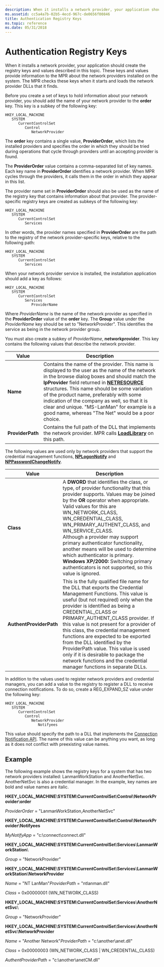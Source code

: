 ```yaml
---
description: When it installs a network provider, your application should create the registry keys and values described in this topic.
ms.assetid: cc5a4a7b-02b5-4ecd-967c-de0656f00846
title: Authentication Registry Keys
ms.topic: reference
ms.date: 05/31/2018
---
```


# Authentication Registry Keys

When it installs a network provider, your application should create the registry keys and values described in this topic. These keys and values provide information to the MPR about the network providers installed on the system. The MPR checks these keys when it starts and loads the network provider DLLs that it finds.

Before you create a set of keys to hold information about your network provider, you should add the name of your network provider to the **order** key. This key is a subkey of the following key:

```
HKEY_LOCAL_MACHINE
   SYSTEM
      CurrentControlSet
         Control
            NetworkProvider
```

The **order** key contains a single value, **ProviderOrder**, which lists the installed providers and specifies the order in which they should be tried during operations that cycle through providers until an accepting provider is found.

The **ProviderOrder** value contains a comma-separated list of key names. Each key name in **ProviderOrder** identifies a network provider. When MPR cycles through the providers, it calls them in the order in which they appear in this list.

The provider name set in **ProviderOrder** should also be used as the name of the registry key that contains information about that provider. The provider-specific registry keys are created as subkeys of the following key:

```
HKEY_LOCAL_MACHINE
   SYSTEM
      CurrentControlSet
         Services
```

In other words, the provider names specified in **ProviderOrder** are the path to the registry of the network provider-specific keys, relative to the following path:

```
HKEY_LOCAL_MACHINE
   SYSTEM
      CurrentControlSet
         Services
```

When your network provider service is installed, the installation application should add a key as follows:

```
HKEY_LOCAL_MACHINE
   SYSTEM
      CurrentControlSet
         Services
            ProviderName
```

Where *ProviderName* is the name of the network provider as specified in the **ProviderOrder** value of the **order** key. The **Group** value under the *ProviderName* key should be set to "NetworkProvider". This identifies the service as being in the network provider group.

You must also create a subkey of *ProviderName*, **networkprovider**. This key contains the following values that describe the network provider.



| Value                       | Description                                                                                                                                                                                                                                                                                                                                                                                                                                                                   |
|-----------------------------|-------------------------------------------------------------------------------------------------------------------------------------------------------------------------------------------------------------------------------------------------------------------------------------------------------------------------------------------------------------------------------------------------------------------------------------------------------------------------------|
| **Name**<br/>         | Contains the name of the provider. This name is displayed to the user as the name of the network in the browse dialog boxes and should match the **lpProvider** field returned in [**NETRESOURCE**](/windows/desktop/api/Winnetwk/ns-winnetwk-netresourcea) structures. This name should be some variation of the product name, preferably with some indication of the company as well, so that it is clear and unique. "MS-LanMan" for example is a good name, whereas "The Net" would be a poor choice.<br/> |
| **ProviderPath**<br/> | Contains the full path of the DLL that implements the network provider. MPR calls [**LoadLibrary**](/windows/desktop/api/libloaderapi/nf-libloaderapi-loadlibrarya) on this path.<br/>                                                                                                                                                                                                                                                                                                                                |



 

The following values are used only by network providers that support the credential management functions, [**NPLogonNotify**](/windows/desktop/api/Npapi/nf-npapi-nplogonnotify) and [**NPPasswordChangeNotify**](/windows/desktop/api/Npapi/nf-npapi-nppasswordchangenotify).



| Value                              | Description                                                                                                                                                                                                                                                                                                                                                                                                                                                                                                                                                                     |
|------------------------------------|---------------------------------------------------------------------------------------------------------------------------------------------------------------------------------------------------------------------------------------------------------------------------------------------------------------------------------------------------------------------------------------------------------------------------------------------------------------------------------------------------------------------------------------------------------------------------------|
| **Class**<br/>               | A **DWORD** that identifies the class, or type, of provider functionality that this provider supports. Values may be joined by the **OR** operator when appropriate. Valid values for this are WN\_NETWORK\_CLASS, WN\_CREDENTIAL\_CLASS, WN\_PRIMARY\_AUTHENT\_CLASS, and WN\_SERVICE\_CLASS.<br/> Although a provider may support primary authenticator functionality, another means will be used to determine which authenticator is primary.<br/> **Windows XP/2000:** Switching primary authenticators is not supported, so this value is ignored. <br/> |
| **AuthentProviderPath**<br/> | This is the fully qualified file name for the DLL that exports the Credential Management Functions. This value is useful (but not required) only when the provider is identified as being a CREDENTIAL\_CLASS or PRIMARY\_AUTHENT\_CLASS provider. If this value is not present for a provider of this class, the credential management functions are expected to be exported from the DLL identified by the ProviderPath value. This value is used only if it is desirable to package the network functions and the credential manager functions in separate DLLs.<br/>  |



 

In addition to the values used to register network providers and credential managers, you can add a value to the registry to register a DLL to receive connection notifications. To do so, create a REG\_EXPAND\_SZ value under the following key:

```
HKEY_LOCAL_MACHINE
   SYSTEM
      CurrentControlSet
         Control
            NetworkProvider
               Notifyees
```

This value should specify the path to a DLL that implements the [Connection Notification API](connection-notification-api.md). The name of this value can be anything you want, as long as it does not conflict with preexisting value names.

## Example

The following example shows the registry keys for a system that has two network providers installed: LanmanWorkStation and AnotherNetSvc. AnotherNetSvc is also a credential manager. In the example, key names are bold and value names are italic.

**HKEY\_LOCAL\_MACHINE**\\**SYSTEM**\\**CurrentControlSet**\\**Control**\\**NetworkProvider**\\**order**

*ProviderOrder* = "LanmanWorkStation,AnotherNetSvc"

**HKEY\_LOCAL\_MACHINE**\\**SYSTEM**\\**CurrentControlSet**\\**Control**\\**NetworkProvider**\\**Notifyees**

*MyNotifyApp* = "c:\\connect\\connect.dll"

**HKEY\_LOCAL\_MACHINE**\\**SYSTEM**\\**CurrentControlSet**\\**Services**\\**LanmanWorkStation**\\

*Group* = "NetworkProvider"

**HKEY\_LOCAL\_MACHINE**\\**SYSTEM**\\**CurrentControlSet**\\**Services**\\**LanmanWorkStation**\\**NetworkProvider**

*Name* = "NT LanMan"*ProviderPath* = "ntlanman.dll"

*Class* = 0x00000001 (WN\_NETWORK\_CLASS)

**HKEY\_LOCAL\_MACHINE**\\**SYSTEM**\\**CurrentControlSet**\\**Services**\\**AnotherNetSvc**\\

*Group* = "NetworkProvider"

**HKEY\_LOCAL\_MACHINE**\\**SYSTEM**\\**CurrentControlSet**\\**Services**\\**AnotherNetSvc**\\**NetworkProvider**

*Name* = "Another Network"*ProviderPath* = "c:\\another\\anet.dll"

*Class* = 0x00000003 (WN\_NETWORK\_CLASS \| WN\_CREDENTIAL\_CLASS)

*AuthentProviderPath* = "c:\\another\\anetCM.dll"

 

